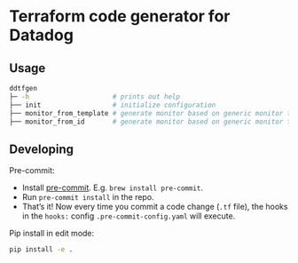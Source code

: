 
# Terraform code generator for Datadog

## Usage

```bash
ddtfgen 
├─ -h                     # prints out help
├── init                  # initialize configuration
├── monitor_from_template # generate monitor based on generic monitor template
├── monitor_from_id       # generate monitor based on generic monitor template, but starts with existing monitor ID as input

```

## Developing

Pre-commit:
   - Install [pre-commit](http://pre-commit.com/). E.g. `brew install pre-commit`.
   - Run `pre-commit install` in the repo.
   - That’s it! Now every time you commit a code change (`.tf` file), the hooks in the `hooks:` config `.pre-commit-config.yaml` will execute.

Pip install in edit mode:

```bash
pip install -e .
```

